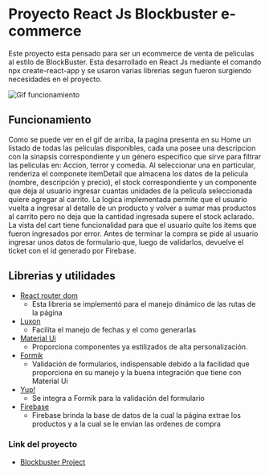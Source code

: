 # Proyecto React Js Blockbuster e-commerce

Este proyecto esta pensado para ser un ecommerce de venta de peliculas al estilo de BlockBuster. Esta desarrollado en React Js mediante el comando npx create-react-app y se usaron varias librerias segun fueron surgiendo necesidades en el proyecto.

![Gif funcionamiento](readme.gif)

## Funcionamiento

Como se puede ver en el gif de arriba, la pagina presenta en su Home un listado de todas las peliculas disponibles, cada una posee una descripcion con la sinapsis correspondiente y un género especifico que sirve para filtrar las peliculas en: Accion, terror y comedia. Al seleccionar una en particular, renderiza el componete itemDetail que almacena los datos de la pelicula (nombre, descripción y precio), el stock correspondiente y un componente que deja al usuario ingresar cuantas unidades de la pelicula seleccionada quiere agregar al carrito. La logica implementada permite que el usuario vuelta a ingresar al detalle de un producto y volver a sumar mas productos al carrito pero no deja que la cantidad ingresada supere el stock aclarado. La vista del cart tiene funcionalidad para que el usuario quite los items que fueron ingresados por error. Antes de terminar la compra se pide al usuario ingresar unos datos de formulario que, luego de validarlos, devuelve el ticket con el id generado por Firebase.

## Librerias y utilidades

+ [React router dom](https://v5.reactrouter.com/web/guides/quick-start)
    + Esta libreria se implementó para el manejo dinámico de las rutas de la página
+ [Luxon](https://moment.github.io/luxon/#/)
    + Facilita el manejo de fechas y el como generarlas
+ [Material Ui](https://mui.com/)
    + Proporciona componentes ya estilizados de alta personalización.
+ [Formik](https://formik.org/)
    + Validación de formularios, indispensable debido a la facilidad que proporciona en su manejo y la buena integración que tiene con Material Ui
+ [Yup!](https://github.com/jquense/yup)
    + Se integra a Formik para la validación del formulario
+ [Firebase](https://firebase.google.com/)
    + Firebase brinda la base de datos de la cual la página extrae los productos y a la cual se le envian las ordenes de compra

### Link del proyecto
+ [Blockbuster Project](https://reactproject-4708e.web.app/)